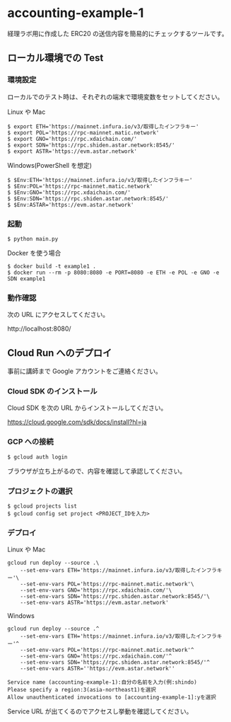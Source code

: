 # accounting-example-1

経理ラボ用に作成した ERC20 の送信内容を簡易的にチェックするツールです。

## ローカル環境での Test

### 環境設定

ローカルでのテスト時は、それぞれの端末で環境変数をセットしてください。

Linux や Mac

```console
$ export ETH='https://mainnet.infura.io/v3/取得したインフラキー'
$ export POL='https://rpc-mainnet.matic.network'
$ export GNO='https://rpc.xdaichain.com/'
$ export SDN='https://rpc.shiden.astar.network:8545/'
$ export ASTR='https://evm.astar.network'
```

Windows(PowerShell を想定)

```console
$ $Env:ETH='https://mainnet.infura.io/v3/取得したインフラキー'
$ $Env:POL='https://rpc-mainnet.matic.network'
$ $Env:GNO='https://rpc.xdaichain.com/'
$ $Env:SDN='https://rpc.shiden.astar.network:8545/'
$ $Env:ASTAR='https://evm.astar.network'
```

### 起動

```console
$ python main.py
```

Docker を使う場合

```console
$ docker build -t example1 .
$ docker run --rm -p 8080:8080 -e PORT=8080 -e ETH -e POL -e GNO -e SDN example1
```

### 動作確認

次の URL にアクセスしてください。

http://localhost:8080/

## Cloud Run へのデプロイ

事前に講師まで Google アカウントをご連絡ください。

### Cloud SDK のインストール

Cloud SDK を次の URL からインストールしてください。

https://cloud.google.com/sdk/docs/install?hl=ja

### GCP への接続

```console
$ gcloud auth login
```

ブラウザが立ち上がるので、内容を確認して承認してください。

### プロジェクトの選択

```console
$ gcloud projects list
$ gcloud config set project <PROJECT_IDを入力>
```

### デプロイ

Linux や Mac

```console
gcloud run deploy --source .\
    --set-env-vars ETH='https://mainnet.infura.io/v3/取得したインフラキー'\
    --set-env-vars POL='https://rpc-mainnet.matic.network'\
    --set-env-vars GNO='https://rpc.xdaichain.com/'\
    --set-env-vars SDN='https://rpc.shiden.astar.network:8545/'\
    --set-env-vars ASTR='https://evm.astar.network'
```

Windows

```console
gcloud run deploy --source .^
    --set-env-vars ETH='https://mainnet.infura.io/v3/取得したインフラキー'^
    --set-env-vars POL='https://rpc-mainnet.matic.network'^
    --set-env-vars GNO='https://rpc.xdaichain.com/'^
    --set-env-vars SDN='https://rpc.shiden.astar.network:8545/'^
    --set-env-vars ASTR=''https://evm.astar.network''
```

```
Service name (accounting-example-1):自分の名前を入力(例:shindo)
Please specify a region:3(asia-northeast1)を選択
Allow unauthenticated invocations to [accounting-example-1]:yを選択

```

Service URL が出てくるのでアクセスし挙動を確認してください。
